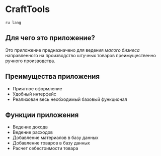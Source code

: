 CraftTools
==========
`ru lang`

Для чего это приложение?
----------
Это приложение предназначено для ведения _малого бизнеса_ направленного на производство штучных товаров преимущественно ручного производства.

Преимущества приложения
----------
* Приятное оформление
* Удобный интерфейс
* Реализован весь необходимый базовый функционал

Функции приложения
----------
* Ведение доходв
* Ведение расходов
* Добавление материалов в базу данных
* Добавление товаров в базу данных
* Расчет себестоимости товара
